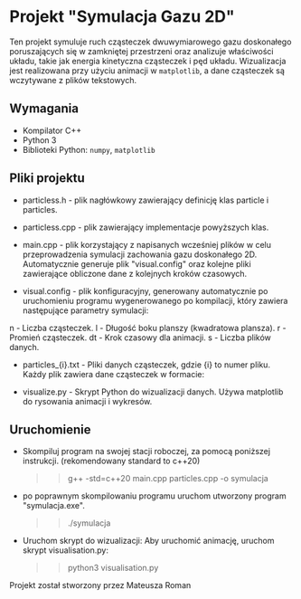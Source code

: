 # Projekt "Symulacja Gazu 2D"

Ten projekt symuluje ruch cząsteczek dwuwymiarowego gazu doskonałego poruszających się w zamkniętej przestrzeni oraz analizuje właściwości układu, takie jak energia kinetyczna cząsteczek i pęd układu. Wizualizacja jest realizowana przy użyciu animacji w `matplotlib`, a dane cząsteczek są wczytywane z plików tekstowych.

## Wymagania
- Kompilator C++
- Python 3
- Biblioteki Python: `numpy`, `matplotlib`

## Pliki projektu

- particless.h - plik nagłówkowy zawierający definicję klas particle i particles.
  
- particless.cpp - plik zawierający implementacje powyższych klas.
- main.cpp - plik korzystający z napisanych wcześniej plików w celu przeprowadzenia symulacji zachowania gazu doskonałego 2D. Automatycznie generuje plik "visual.config" oraz kolejne pliki zawierające obliczone dane z kolejnych kroków czasowych.
  
- visual.config - plik konfiguracyjny, generowany automatycznie po uruchomieniu programu wygenerowanego po kompilacji, który zawiera następujące parametry symulacji:

n - Liczba cząsteczek.
l - Długość boku planszy (kwadratowa plansza).
r - Promień cząsteczek.
dt - Krok czasowy dla animacji.
s - Liczba plików danych.

- particles_{i}.txt - Pliki danych cząsteczek, gdzie {i} to numer pliku. Każdy plik zawiera dane cząsteczek w formacie:

- visualize.py - Skrypt Python do wizualizacji danych. Używa matplotlib do rysowania animacji i wykresów.

## Uruchomienie

- Skompiluj program na swojej stacji roboczej, za pomocą poniższej instrukcji. (rekomendowany standard to c++20)
  >> g++ -std=c++20 main.cpp particles.cpp -o symulacja
- po poprawnym skompilowaniu programu uruchom utworzony program "symulacja.exe".
  >> ./symulacja
- Uruchom skrypt do wizualizacji: Aby uruchomić animację, uruchom skrypt visualisation.py:
  >> python3 visualisation.py

Projekt został stworzony przez Mateusza Roman
